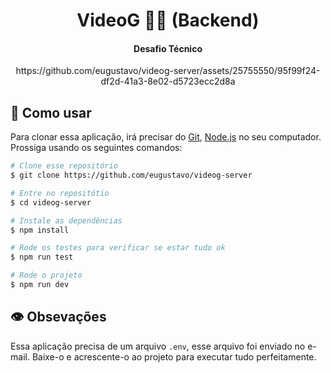 <h1 align="center">
    VideoG 🤳🏼 (Backend)
</h1>

<h4 align="center">
  Desafio Técnico
</h4>


<div align="center">
  https://github.com/eugustavo/videog-server/assets/25755550/95f99f24-df2d-41a3-8e02-d5723ecc2d8a
</div>
  
## :rocket: Como usar

Para clonar essa aplicação, irá precisar do [Git](https://git-scm.com), [Node.js](https://nodejs.org/) no seu computador. Prossiga usando os seguintes comandos:

```bash
# Clone esse repositório
$ git clone https://github.com/eugustavo/videog-server

# Entre no repositótio
$ cd videog-server

# Instale as dependências
$ npm install

# Rode os testes para verificar se estar tudo ok
$ npm run test

# Rode o projeto
$ npm run dev
```

## 👁️ Obsevações

Essa aplicação precisa de um arquivo `.env`, esse arquivo foi enviado no e-mail. Baixe-o e acrescente-o ao projeto para executar tudo perfeitamente.

